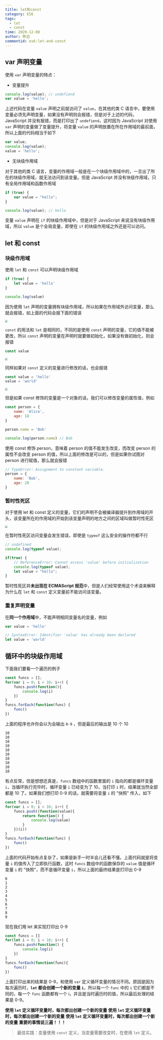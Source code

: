```yaml
---
title: let和const
category: ES6
tags:
  - let
  - const
time: 2020-12-08
author: 熊滔
commentid: es6:let-and-const
---
```


## var 声明变量

使用 `var` 声明变量的特点：

- 变量提升

```jsx
console.log(value); // undefiend
var value = 'hello';
```

上述代码在变量 `value` 声明之前就访问了 `value`，在其他的类 C 语言中，要使用变量必须先声明变量，如果没有声明则会报错，但是对于上述的代码，JavaScript 并没有报错，而是打印出了 `undefiend`，这时因为 JavaScript 对使用 `var` 声明的变量做了变量提升，将变量 `value` 的声明放置在所在作用域的最前面，所以上面的代码相当于如下

```javascript
var value;
console.log(value);
value = 'hello';
```

- 无块级作用域

对于其他的类 C 语言，变量的作用域一般是在一个块级作用域中的，一旦出了所在的块级作用域，就无法访问到该变量。但是 JavaScript 并没有块级作用域，只有全局作用域和函数作用域

```javascript
if (true) {
    var value = "hello";
}

console.log(value); // hello
```

变量 `value` 声明在 `if` 的块级作用域中，但是对于 JavaScript 来说没有块级作用域，所以 `value` 是个全局变量，即使在 `if` 的块级作用域之外还是可以访问。

## let 和 const

### 块级作用域

使用 `let` 和 `const` 可以声明块级作用域

```javascript
if (true) {
    let value = 'hello'
}

console.log(value)
```

因为使用 `let` 声明的变量拥有块级作用域，所以如果在作用域外访问变量，那么就会报错，如上面的代码会报下面的错误

<img src="https://cdn.jsdelivr.net/gh/LastKnightCoder/ImgHosting/20210112224158.png" style="zoom:50%;" />

`const` 的用法和 `let` 是相同的，不同的是使用 `const` 声明的变量，它的值不能被更改，所以 `const` 声明的变量在声明时就要做初始化，如果没有做初始化，则会报错

```javascript
const value
```

<img src="https://cdn.jsdelivr.net/gh/LastKnightCoder/ImgHosting/20210112224016.png" style="zoom:50%;" />

同样如果对 `const` 定义的变量进行修改的话，也会报错

```javascript
const value = 'hello'
value = 'world'
```

<img src="https://cdn.jsdelivr.net/gh/LastKnightCoder/ImgHosting/20210112224323.png" style="zoom:50%;" />

但是如果 const 修饰的变量是一个对象的话，我们可以修改变量的属性值，例如

```javascript
const person = {
    name: 'Alice',
    age: 18
}

person.name = 'Bob'

console.log(person.name) // Bob
```

使用 const 修饰 person，意味着 person 的值不能发生改变，而改变 person 的属性不会改变 person 的值，所以上面的修改是可以的，但是如果你试图对 person 进行赋值，那么就会报错

```javascript
// TypeError: Assignment to constant variable.
person = {
    name: 'Bob',
    age: 20
}
```

### 暂时性死区

对于使用 let 和 const 定义的变量，它们的声明不会被编译器提升到作用域的开头，该变量所在的作用域的开始到该变量声明的地方之间的区域叫做暂时性死区

<img src="https://cdn.jsdelivr.net/gh/LastKnightCoder/ImgHosting/20210112224355.png" style="zoom:50%;" />

在暂时性死区访问变量会发生错误，即使是 `typeof` 这么安全的操作符都不行

```javascript
// undefined
console.log(typeof value); 

if(true) {
    // ReferenceError: Cannot access 'value' before initialization
    console.log(typeof value); 
    let value = "hello";
}
```

暂时性死区并**未出现在 ECMAScript 规范**中，但是人们经常使用这个术语来解释为什么在 `let` 和 `const` 定义变量前不能访问该变量。

### 重复声明变量

在**同一个作用域**中，不能声明相同变量名的变量，例如

```javascript
var value = 'hello'

// SyntaxError: Identifier 'value' has already been declared
let value = 'world'
```

## 循环中的块级作用域

下面我们要看一个遍历的例子

```javascript
const funcs = [];
for(var i = 0; i < 10; i++) {
    funcs.push(function(){
        console.log(i)
    })
}
funcs.forEach(function(func) {
    func()
})
```

上面的程序也许你会以为会输出 `0-9` ，但是最后的输出是 10 个 10

```
10
10
10
10
10
10
10
10
10
10
```

有点反常，但是想想还真是，`funcs` 数组中的函数里面的 `i` 指向的都是循环变量 `i`，当循环执行完毕时，循环变量 `i` 已经变为了 10，当打印 `i` 时，结果就当然全部都是 10 了。如果我们想打印 0-9 的话，就需要将变量 `i` 的 "快照" 传入，如下

```javascript
const funcs = [];
for(var i = 0; i < 10; i++) {
    funcs.push((function(value){
        return function() {
            console.log(value)
        }
    })(i))
}
funcs.forEach(function(func) {
    func()
})
```

上面的代码开始有点复杂了，如果是新手一时半会儿还看不懂。上面代码就是将变量 `i` 的值传入了立即执行函数，这时 `funcs` 数组中的函数保存的 `value` 值是循环变量 `i` 的 "快照"，而不是循环变量 `i`，所以上面的最终结果是打印出 0-9

```
0
1
2
3
4
5
6
7
8
9
```

现在我们用 let 来实现打印出 0-9

```javascript
const funcs = []
for(let i = 0; i < 10; i++) {
    funcs.push(function() {
        console.log(i)
    })
}
funcs.forEach(function(func){
    func()
})
```

上面打印出来的结果是 0-9，和使用 `var` 定义循环变量的情况不同。原因是因为每次遍历时，**`let` 都会创建一个新的变量 `i`**，所以每一个 `func` 中的 `i` 它们都是不同的，每一个 `func` 函数都有一个 i，并且是当时遍历时的值，所以最后处理的结果是 0-9。

**使用 `let` 定义循环变量时，每次都出创建一个新的变量**
**使用 `let` 定义循环变量时，每次都出创建一个新的变量**
**使用 `let` 定义循环变量时，每次都出创建一个新的变量**
**重要的事情说三遍！！！**

> 最佳实践：变量使用 `const` 定义，当变量需要改变时，在使用 `let` 定义。

